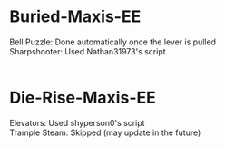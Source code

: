# Buried-Maxis-EE
Bell Puzzle: Done automatically once the lever is pulled
</br>
Sharpshooter: Used Nathan31973's script 
</br>
</br>
# Die-Rise-Maxis-EE
Elevators: Used shyperson0's script
</br>
Trample Steam: Skipped (may update in the future)

